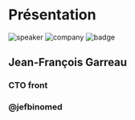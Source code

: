 <!-- .slide: class="speaker-slide" -->

# Présentation

![speaker](./assets/images/jf.jpg)
![company](./assets/images/logo-sfeir-blanc.png)
![badge](./assets/images/gde.png)

## Jean-François Garreau

### CTO front

<!-- .element: class="icon-rule icon-first" -->

### @jefbinomed

<!-- .element: class="icon-second" -->
